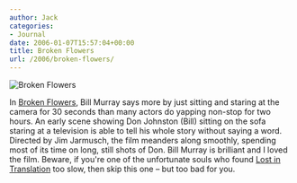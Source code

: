 ```yaml
---
author: Jack
categories:
- Journal
date: 2006-01-07T15:57:04+00:00
title: Broken Flowers
url: /2006/broken-flowers/
---
```


![Broken Flowers](/files/brokenflowers.jpg) 

In [Broken Flowers](<http://www.rottentomatoes.com/m/broken_flowers/>), Bill Murray says more by just sitting and staring at the camera for 30 seconds than many actors do yapping non-stop for two hours. An early scene showing Don Johnston (Bill) sitting on the sofa staring at a television is able to tell his whole story without saying a word. Directed by Jim Jarmusch, the film meanders along smoothly, spending most of its time on long, still shots of Don. Bill Murray is brilliant and I loved the film. Beware, if you're one of the unfortunate souls who found [Lost in Translation]([http://www.rottentomatoes.com/m/lost\_in\_translation/][1]) too slow, then skip this one &#8211; but too bad for you.

 [1]: http://www.rottentomatoes.com/m/lost_in_translation/
